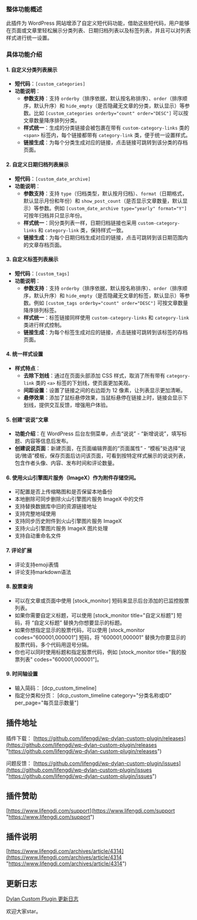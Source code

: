 ### 整体功能概述
此插件为 WordPress 网站增添了自定义短代码功能，借助这些短代码，用户能够在页面或文章里轻松展示分类列表、日期归档列表以及标签列表，并且可以对列表样式进行统一设置。

### 具体功能介绍

#### 1. 自定义分类列表展示
- **短代码**：`[custom_categories]`
- **功能说明**：
    - **参数支持**：支持 `orderby`（排序依据，默认按名称排序）、`order`（排序顺序，默认升序）和 `hide_empty`（是否隐藏无文章的分类，默认显示）等参数。比如 `[custom_categories orderby="count" order="DESC"]` 可以按文章数量降序排列分类。
    - **样式统一**：生成的分类链接会被包裹在带有 `custom-category-links` 类的 `<span>` 标签内，每个链接都带有 `category-link` 类，便于统一设置样式。
    - **链接生成**：为每个分类生成对应的链接，点击链接可跳转到该分类的存档页面。

#### 2. 自定义日期归档列表展示
- **短代码**：`[custom_date_archive]`
- **功能说明**：
    - **参数支持**：支持 `type`（归档类型，默认按月归档）、`format`（日期格式，默认显示月份和年份）和 `show_post_count`（是否显示文章数量，默认显示）等参数。例如 `[custom_date_archive type="yearly" format="Y"]` 可按年归档并只显示年份。
    - **样式统一**：同分类列表一样，日期归档链接也采用 `custom-category-links` 和 `category-link` 类，保持样式一致。
    - **链接生成**：为每个日期归档生成对应的链接，点击可跳转到该日期范围内的文章存档页面。

#### 3. 自定义标签列表展示
- **短代码**：`[custom_tags]`
- **功能说明**：
    - **参数支持**：支持 `orderby`（排序依据，默认按名称排序）、`order`（排序顺序，默认升序）和 `hide_empty`（是否隐藏无文章的标签，默认显示）等参数。例如 `[custom_tags orderby="count" order="DESC"]` 可按文章数量降序排列标签。
    - **样式统一**：标签链接同样使用 `custom-category-links` 和 `category-link` 类进行样式控制。
    - **链接生成**：为每个标签生成对应的链接，点击链接可跳转到该标签的存档页面。

#### 4. 统一样式设置
- **样式特点**：
    - **去除下划线**：通过在页面头部添加 CSS 样式，取消了所有带有 `category-link` 类的 `<a>` 标签的下划线，使页面更加美观。
    - **间距设置**：设置了链接之间的右边距为 12 像素，让列表显示更加清晰。
    - **悬停效果**：添加了鼠标悬停效果，当鼠标悬停在链接上时，链接会显示下划线，提供交互反馈，增强用户体验。

#### 5. 创建“说说”文章
- **功能介绍**：在 WordPress 后台左侧菜单，点击“说说” - “新增说说”，填写标题、内容等信息后发布。
- **创建说说页面**：新建页面，在页面编辑界面的“页面属性” - “模板”处选择“说说/微语”模板，保存页面后访问该页面，可看到按特定样式展示的说说列表，包含作者头像、内容、发布时间和评论数量。 

#### 6. 使用火山引擎图片服务（ImageX）作为附件存储空间。
- 可配置是否上传缩略图和是否保留本地备份
- 本地删除可同步删除火山引擎图片服务 ImageX 中的文件
- 支持替换数据库中旧的资源链接地址
- 支持完整地域使用
- 支持同步历史附件到火山引擎图片服务 ImageX
- 支持火山引擎图片服务 ImageX 图片处理
- 支持自动重命名文件

#### 7. 评论扩展
- 评论支持emoji表情
- 评论支持markdown语法

#### 8. 股票查询
- 可以在文章或页面中使用 [stock_monitor] 短码来显示后台添加的已监控股票列表。
- 如果你需要自定义标题，可以使用 [stock_monitor title="自定义标题"] 短码，将 “自定义标题” 替换为你想要显示的标题。
- 如果你想指定显示的股票代码，可以使用 [stock_monitor codes="600001,000001"] 短码，将 “600001,000001” 替换为你要显示的股票代码，多个代码用逗号分隔。
- 你也可以同时使用标题和指定股票代码，例如 [stock_monitor title="我的股票列表" codes="600001,000001"]。

#### 9. 时间轴设置
- 输入简码： [dcp_custom_timeline]
- 指定分类和分页： [dcp_custom_timeline category="分类名称或ID" per_page="每页显示数量"]


## 插件地址
插件下载：
[https://github.com/lifengdi/wp-dylan-custom-plugin/releases](https://github.com/lifengdi/wp-dylan-custom-plugin/releases "https://github.com/lifengdi/wp-dylan-custom-plugin/releases")

问题反馈：
[https://github.com/lifengdi/wp-dylan-custom-plugin/issues](https://github.com/lifengdi/wp-dylan-custom-plugin/issues "https://github.com/lifengdi/wp-dylan-custom-plugin/issues")


## 插件赞助
[https://www.lifengdi.com/support](https://www.lifengdi.com/support "https://www.lifengdi.com/support")

## 插件说明
[https://www.lifengdi.com/archives/article/4314](https://www.lifengdi.com/archives/article/4314 "https://www.lifengdi.com/archives/article/4314")

## 更新日志
[Dylan Custom Plugin 更新日志](https://www.lifengdi.com/archives/category/article/cha-jian "https://www.lifengdi.com/archives/category/article/cha-jian")

欢迎大家star。
